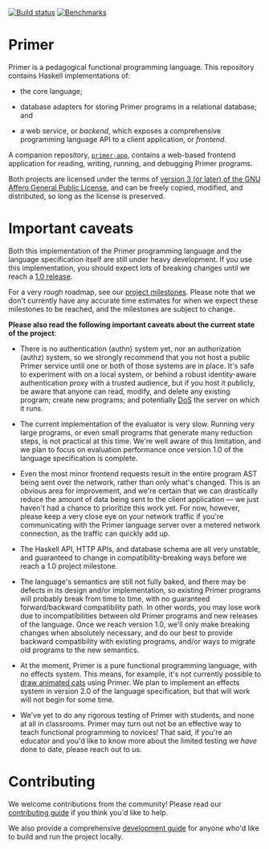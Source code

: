 [![Build status](https://badge.buildkite.com/7a9fd1213265a375385deec0a418bc4a6f26b17b7f4efe3cad.svg?branch=main)](https://buildkite.com/hackworthltd/primer)
[![Benchmarks](https://github.com/hackworthltd/primer/actions/workflows/benchmark-action.yaml/badge.svg?branch=main)](https://benchmarks.primer.dev)

# Primer

Primer is a pedagogical functional programming language. This
repository contains Haskell implementations of:

* the core language;

* database adapters for storing Primer programs in a relational
  database; and

* a web service, or *backend*, which exposes a comprehensive
  programming language API to a client application, or *frontend*.

A companion repository,
[`primer-app`](https://github.com/hackworthltd/primer-app), contains a
web-based frontend application for reading, writing, running, and
debugging Primer programs.

Both projects are licensed under the terms of [version 3 (or later) of
the GNU Affero General Public License](COPYING), and can be freely
copied, modified, and distributed, so long as the license is
preserved.

# Important caveats

Both this implementation of the Primer programming language and the
language specification itself are still under heavy development. If
you use this implementation, you should expect lots of breaking
changes until we reach a [1.0
release](https://github.com/hackworthltd/primer/milestone/4).

For a very rough roadmap, see our [project
milestones](https://github.com/hackworthltd/primer/milestones). Please
note that we don't currently have any accurate time estimates for when
we expect these milestones to be reached, and the milestones are
subject to change.

**Please also read the following important caveats about the current state of the project**:

* There is no authentication (authn) system yet, nor an authorization
  (authz) system, so we strongly recommend that you not host a public
  Primer service until one or both of those systems are in place. It's
  safe to experiment with on a local system, or behind a robust
  identity-aware authentication proxy with a trusted audience, but if
  you host it publicly, be aware that anyone can read, modify, and
  delete any existing program; create new programs; and potentially
  [DoS](https://en.wikipedia.org/wiki/Denial-of-service_attack) the
  server on which it runs.

* The current implementation of the evaluator is very slow. Running
  very large programs, or even small programs that generate many
  reduction steps, is not practical at this time. We're well aware of
  this limitation, and we plan to focus on evaluation performance once
  version 1.0 of the language specification is complete.

* Even the most minor frontend requests result in the entire program
  AST being sent over the network, rather than only what's changed.
  This is an obvious area for improvement, and we're certain that we
  can drastically reduce the amount of data being sent to the client
  application &mdash; we just haven't had a chance to prioritize this
  work yet. For now, however, please keep a very close eye on your
  network traffic if you're communicating with the Primer language
  server over a metered network connection, as the traffic can quickly
  add up.

* The Haskell API, HTTP APIs, and database schema are all very
  unstable, and guaranteed to change in compatibility-breaking ways
  before we reach a 1.0 project milestone.

* The language's semantics are still not fully baked, and there may be
  defects in its design and/or implementation, so existing Primer
  programs will probably break from time to time, with no guaranteed
  forward/backward compatibility path. In other words, you may lose
  work due to incompatibilities between old Primer programs and new
  releases of the language. Once we reach version 1.0, we'll only make
  breaking changes when absolutely necessary, and do our best to
  provide backward compatibility with existing programs, and/or ways
  to migrate old programs to the new semantics.

* At the moment, Primer is a pure functional programming language,
  with no effects system. This means, for example, it's not currently
  possible to [draw animated cats](https://scratch.mit.edu) using
  Primer. We plan to implement an effects system in version 2.0 of the
  language specification, but that will work will not begin for some
  time.
  
* We've yet to do any rigorous testing of Primer with students, and
  none at all in classrooms. Primer may turn out not be an effective
  way to teach functional programming to novices! That said, if you're
  an educator and you'd like to know more about the limited testing we
  *have* done to date, please reach out to us.

# Contributing

We welcome contributions from the community! Please read our
[contributing guide](CONTRIBUTING.md) if you think you'd like to help.

We also provide a comprehensive [development
guide](docs/development-guide-toc.md) for anyone who'd like to build
and run the project locally.
